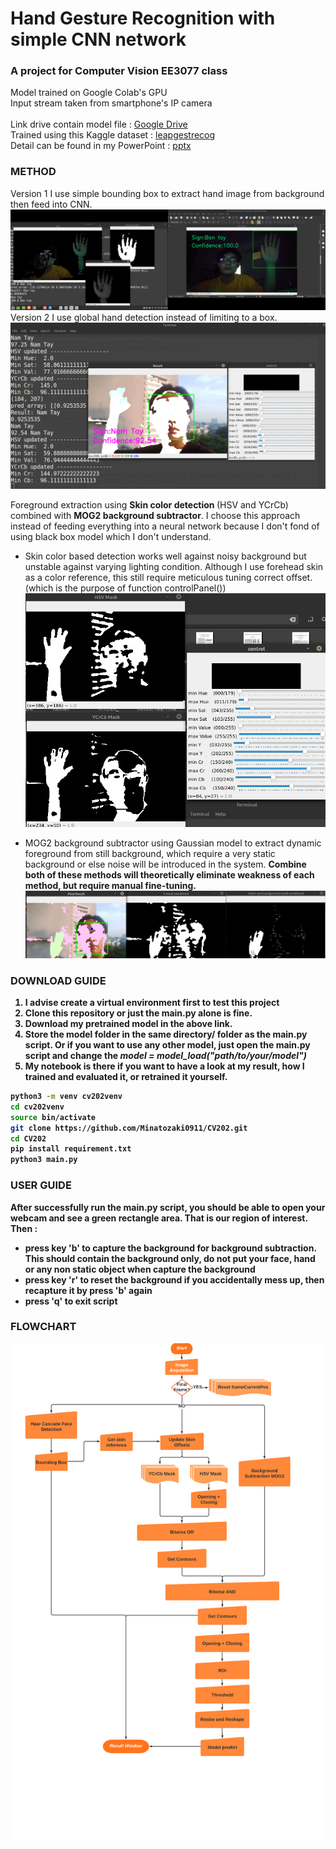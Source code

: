 # Hand Gesture Recognition with simple CNN network
### A project for Computer Vision EE3077 class
Model trained on Google Colab's GPU <br>
Input stream taken from smartphone's IP camera <br>
<br>
Link drive contain model file : [Google Drive](https://drive.google.com/drive/folders/10rUQV73oLwi1XFerXkNZnDuQVz3XTg6f?usp=sharing) <br>
Trained using this Kaggle dataset : [leapgestrecog](https://www.kaggle.com/gti-upm/leapgestrecog)
<br>
Detail can be found in my PowerPoint : [pptx](https://github.com/Minatozaki0911/CV202/blob/main/media/EE3077-Proj-G06f.pptx)
<br>
### METHOD
Version 1 I use simple bounding box to extract hand image from background then feed into CNN. <br>
<img src='https://github.com/Minatozaki0911/CV202/blob/main/media/ver1.png' title='Version 1'></img><br>
Version 2 I use global hand detection instead of limiting to a box. <br>
<img src='https://github.com/Minatozaki0911/CV202/blob/main/media/demo.png' title='Version 2'></img><br>

Foreground extraction using <b>Skin color detection </b> (HSV and YCrCb) combined with <b>MOG2 background subtractor</b>. I choose this approach instead of feeding everything into a neural network because I don't fond of using black box model which I don't understand.<br>
* Skin color based detection works well against noisy background but unstable against varying lighting condition. Although I use forehead skin as a color reference, this still require meticulous tuning correct offset. (which is the purpose of function controlPanel())<br>
<img src='https://github.com/Minatozaki0911/CV202/blob/main/media/colorspace.png' title='HSV and YCrCb masking'></img><br>

* MOG2 background subtractor using Gaussian model to extract dynamic foreground from still background, which require a very static background or else noise will be introduced in the system. <b>
Combine both of these methods will theoretically eliminate weakness of each method, but require manual fine-tuning. 
 <img src='https://github.com/Minatozaki0911/CV202/blob/main/media/mask.png' title='Combined mask'></img><br>

### DOWNLOAD GUIDE
1. I advise create a virtual environment first to test this project 
2. Clone this repository or just the main.py alone is fine. 
3. Download my pretrained model in the above link. 
4. Store the model folder in the same directory/ folder as the main.py script. Or if you want to use any other model, just open the main.py script and change the *model = model_load("path/to/your/model")*
5. My notebook is there if you want to have a look at my result, how I trained and evaluated it, or retrained it yourself.
 ```bash
python3 -m venv cv202venv
cd cv202venv
source bin/activate
git clone https://github.com/Minatozaki0911/CV202.git
cd CV202
pip install requirement.txt
python3 main.py
```
### USER GUIDE
After successfully run the main.py script, you should be able to open your webcam and see a green rectangle area. That is our region of interest. Then : <br>
- press key 'b' to capture the background for background subtraction. This should contain the background only, do not put your face, hand or any non static object when capture the background
- press key 'r' to reset the background if you accidentally mess up, then recapture it by press 'b' again 
- press 'q' to exit script
### FLOWCHART
<img src='https://github.com/Minatozaki0911/CV202/blob/main/media/flowchart.png' title='General workflow'></img><br>
